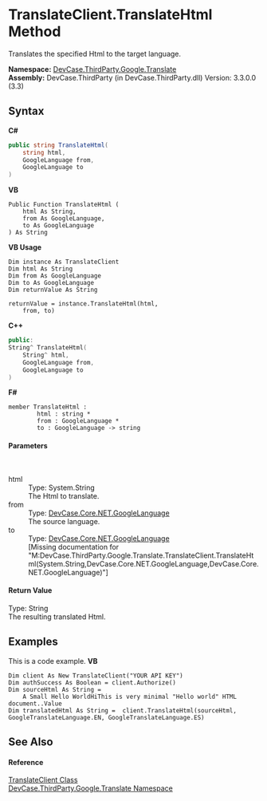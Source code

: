 # TranslateClient.TranslateHtml Method 
 

Translates the specified Html to the target language.

**Namespace:**&nbsp;<a href="N_DevCase_ThirdParty_Google_Translate">DevCase.ThirdParty.Google.Translate</a><br />**Assembly:**&nbsp;DevCase.ThirdParty (in DevCase.ThirdParty.dll) Version: 3.3.0.0 (3.3)

## Syntax

**C#**<br />
``` C#
public string TranslateHtml(
	string html,
	GoogleLanguage from,
	GoogleLanguage to
)
```

**VB**<br />
``` VB
Public Function TranslateHtml ( 
	html As String,
	from As GoogleLanguage,
	to As GoogleLanguage
) As String
```

**VB Usage**<br />
``` VB Usage
Dim instance As TranslateClient
Dim html As String
Dim from As GoogleLanguage
Dim to As GoogleLanguage
Dim returnValue As String

returnValue = instance.TranslateHtml(html, 
	from, to)
```

**C++**<br />
``` C++
public:
String^ TranslateHtml(
	String^ html, 
	GoogleLanguage from, 
	GoogleLanguage to
)
```

**F#**<br />
``` F#
member TranslateHtml : 
        html : string * 
        from : GoogleLanguage * 
        to : GoogleLanguage -> string 

```


#### Parameters
&nbsp;<dl><dt>html</dt><dd>Type: System.String<br />The Html to translate.</dd><dt>from</dt><dd>Type: <a href="T_DevCase_Core_NET_GoogleLanguage">DevCase.Core.NET.GoogleLanguage</a><br />The source language.</dd><dt>to</dt><dd>Type: <a href="T_DevCase_Core_NET_GoogleLanguage">DevCase.Core.NET.GoogleLanguage</a><br />\[Missing <param name="to"/> documentation for "M:DevCase.ThirdParty.Google.Translate.TranslateClient.TranslateHtml(System.String,DevCase.Core.NET.GoogleLanguage,DevCase.Core.NET.GoogleLanguage)"\]</dd></dl>

#### Return Value
Type: String<br />The resulting translated Html.

## Examples
This is a code example. 
**VB**<br />
``` VB
Dim client As New TranslateClient("YOUR API KEY")
Dim authSuccess As Boolean = client.Authorize()
Dim sourceHtml As String =
    A Small Hello WorldHiThis is very minimal "Hello world" HTML document..Value
Dim translatedHtml As String =  client.TranslateHtml(sourceHtml, GoogleTranslateLanguage.EN, GoogleTranslateLanguage.ES)
```


## See Also


#### Reference
<a href="T_DevCase_ThirdParty_Google_Translate_TranslateClient">TranslateClient Class</a><br /><a href="N_DevCase_ThirdParty_Google_Translate">DevCase.ThirdParty.Google.Translate Namespace</a><br />
